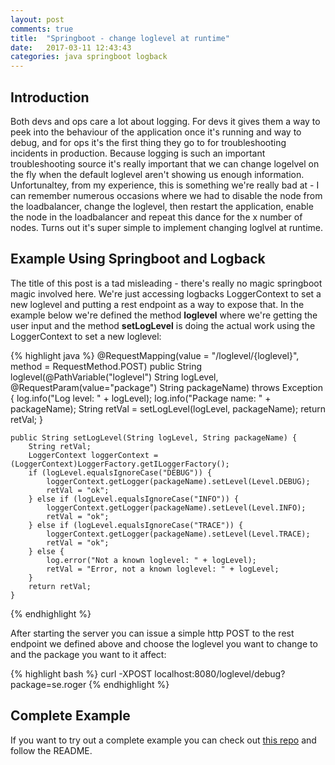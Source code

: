 ```yaml
---
layout: post
comments: true
title:  "Springboot - change loglevel at runtime"
date:   2017-03-11 12:43:43
categories: java springboot logback
---
```


## Introduction
Both devs and ops care a lot about logging. For devs it gives them a way to peek into the behaviour of the application once it's running and way to debug, and for ops it's the first thing they go to for troubleshooting incidents in production. Because logging is such an important troubleshooting source it's really important that we can change logelvel on the fly when the default loglevel aren't showing us enough information. Unfortunaltey, from my experience, this is something we're really bad at - I can remember numerous occasions where we had to disable the node from the loadbalancer, change the loglevel, then restart the application, enable the node in the loadbalancer and repeat this dance for the x number of nodes. Turns out it's super simple to implement changing loglvel at runtime.

## Example Using Springboot and Logback
The title of this post is a tad misleading - there's really no magic springboot magic involved here. We're just accessing logbacks LoggerContext to set a new loglevel and putting a rest endpoint as a way to expose that. In the example below we're defined the method **loglevel** where we're getting the user input and the method **setLogLevel** is doing the actual work using the LoggerContext to set a new loglevel:

{% highlight java %}
    @RequestMapping(value = "/loglevel/{loglevel}", method = RequestMethod.POST)
    public String loglevel(@PathVariable("loglevel") String logLevel, @RequestParam(value="package") String packageName) throws Exception {
        log.info("Log level: " + logLevel);
        log.info("Package name: " + packageName);
        String retVal = setLogLevel(logLevel, packageName);
        return retVal;
    }

    public String setLogLevel(String logLevel, String packageName) {
        String retVal;
        LoggerContext loggerContext = (LoggerContext)LoggerFactory.getILoggerFactory();
        if (logLevel.equalsIgnoreCase("DEBUG")) {
            loggerContext.getLogger(packageName).setLevel(Level.DEBUG);
            retVal = "ok";
        } else if (logLevel.equalsIgnoreCase("INFO")) {
            loggerContext.getLogger(packageName).setLevel(Level.INFO);
            retVal = "ok";
        } else if (logLevel.equalsIgnoreCase("TRACE")) {
            loggerContext.getLogger(packageName).setLevel(Level.TRACE);
            retVal = "ok";
        } else {
            log.error("Not a known loglevel: " + logLevel);
            retVal = "Error, not a known loglevel: " + logLevel;
        }
        return retVal;
    }
{% endhighlight %}

After starting the server you can issue a simple http POST to the rest endpoint we defined above and choose the loglevel you want to change to and the package you want to it affect:

{% highlight bash %}
curl -XPOST localhost:8080/loglevel/debug?package=se.roger
{% endhighlight %}

## Complete Example
If you want to try out a complete example you can check out [this repo](https://github.com/rogerwelin/springboot-change-loglevel-runtime) and follow the README.
